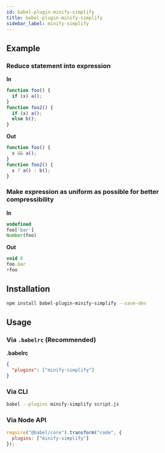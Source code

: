```yaml
---
id: babel-plugin-minify-simplify
title: babel-plugin-minify-simplify
sidebar_label: minify-simplify
---
```


## Example

### Reduce statement into expression

**In**

```js
function foo() {
  if (x) a();
}
function foo2() {
  if (x) a();
  else b();
}
```

**Out**

```js
function foo() {
  x && a();
}
function foo2() {
  x ? a() : b();
}
```

### Make expression as uniform as possible for better compressibility

**In**

```js
undefined
foo['bar']
Number(foo)
```

**Out**

```js
void 0
foo.bar
+foo
```


## Installation

```sh
npm install babel-plugin-minify-simplify --save-dev
```

## Usage

### Via `.babelrc` (Recommended)

**.babelrc**

```json
{
  "plugins": ["minify-simplify"]
}
```

### Via CLI

```sh
babel --plugins minify-simplify script.js
```

### Via Node API

```javascript
require("@babel/core").transform("code", {
  plugins: ["minify-simplify"]
});
```

